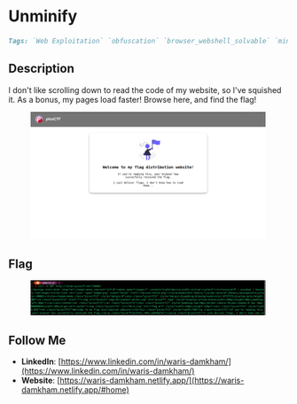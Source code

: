 # Unminify

```markdown
Tags: `Web Exploitation` `obfuscation` `browser_webshell_solvable` `minification`
```

## **Description**

I don't like scrolling down to read the code of my website, so I've squished it. As a bonus, my pages load faster! Browse here, and find the flag!

<figure><img src="../.gitbook/assets/Pasted image (33).png" alt=""><figcaption></figcaption></figure>

## Flag

<figure><img src="../.gitbook/assets/picoCTF{pr3tty_c0d3_ed938a7e}.png" alt=""><figcaption></figcaption></figure>

## Follow Me

* **LinkedIn**: [https://www.linkedin.com/in/waris-damkham/](https://www.linkedin.com/in/waris-damkham/)
* **Website**: [https://waris-damkham.netlify.app/](https://waris-damkham.netlify.app/#home)
